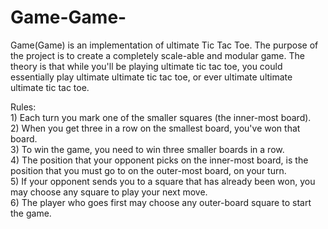 Game-Game-
==========

Game(Game) is an implementation of ultimate Tic Tac Toe. The purpose of the project is to create a completely scale-able and modular game. The theory is that while you'll be playing ultimate tic tac toe, you could essentially play ultimate ultimate tic tac toe, or ever ultimate ultimate ultimate tic tac toe.

Rules:
  <br>1) Each turn you mark one of the smaller squares (the inner-most board).
  <br>2) When you get three in a row on the smallest board, you've won that board.
  <br>3) To win the game, you need to win three smaller boards in a row.
  <br>4) The position that your opponent picks on the inner-most board, is the position that you must go to on the outer-most            board, on your turn.
  <br>5) If your opponent sends you to a square that has already been won, you may choose any square to play your next move.
  <br>6) The player who goes first may choose any outer-board square to start the game.
